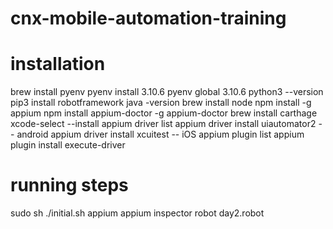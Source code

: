 # cnx-mobile-automation-training
# installation
brew install pyenv
pyenv install 3.10.6
pyenv global 3.10.6
python3 --version
pip3 install robotframework
java -version
brew install node
npm install -g appium
npm install appium-doctor -g
appium-doctor
brew install carthage
xcode-select --install
appium driver list
appium driver install uiautomator2 -- android
appium driver install xcuitest -- iOS
appium plugin list
appium plugin install execute-driver

# running steps
sudo sh ./initial.sh 
appium
appium inspector
robot day2.robot